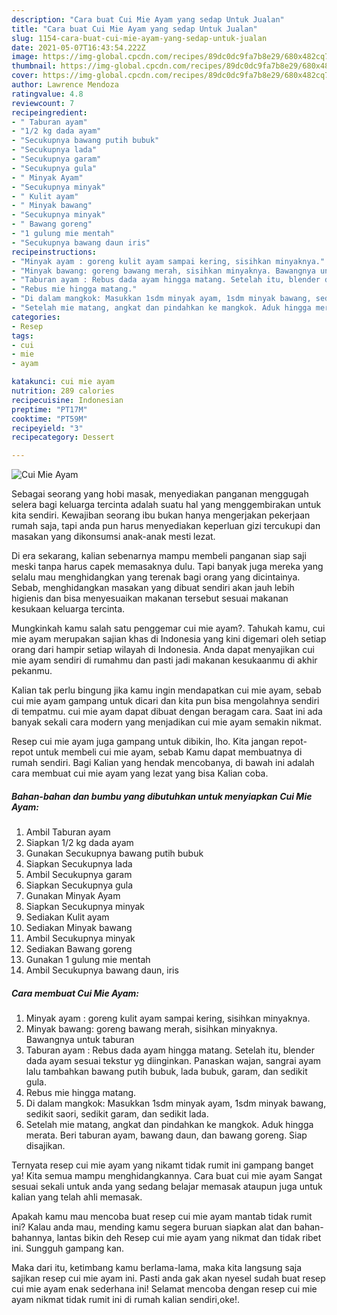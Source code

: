 ```yaml
---
description: "Cara buat Cui Mie Ayam yang sedap Untuk Jualan"
title: "Cara buat Cui Mie Ayam yang sedap Untuk Jualan"
slug: 1154-cara-buat-cui-mie-ayam-yang-sedap-untuk-jualan
date: 2021-05-07T16:43:54.222Z
image: https://img-global.cpcdn.com/recipes/89dc0dc9fa7b8e29/680x482cq70/cui-mie-ayam-foto-resep-utama.jpg
thumbnail: https://img-global.cpcdn.com/recipes/89dc0dc9fa7b8e29/680x482cq70/cui-mie-ayam-foto-resep-utama.jpg
cover: https://img-global.cpcdn.com/recipes/89dc0dc9fa7b8e29/680x482cq70/cui-mie-ayam-foto-resep-utama.jpg
author: Lawrence Mendoza
ratingvalue: 4.8
reviewcount: 7
recipeingredient:
- " Taburan ayam"
- "1/2 kg dada ayam"
- "Secukupnya bawang putih bubuk"
- "Secukupnya lada"
- "Secukupnya garam"
- "Secukupnya gula"
- " Minyak Ayam"
- "Secukupnya minyak"
- " Kulit ayam"
- " Minyak bawang"
- "Secukupnya minyak"
- " Bawang goreng"
- "1 gulung mie mentah"
- "Secukupnya bawang daun iris"
recipeinstructions:
- "Minyak ayam : goreng kulit ayam sampai kering, sisihkan minyaknya."
- "Minyak bawang: goreng bawang merah, sisihkan minyaknya. Bawangnya untuk taburan"
- "Taburan ayam : Rebus dada ayam hingga matang. Setelah itu, blender dada ayam sesuai tekstur yg diinginkan. Panaskan wajan, sangrai ayam lalu tambahkan bawang putih bubuk, lada bubuk, garam, dan sedikit gula."
- "Rebus mie hingga matang."
- "Di dalam mangkok: Masukkan 1sdm minyak ayam, 1sdm minyak bawang, sedikit saori, sedikit garam, dan sedikit lada."
- "Setelah mie matang, angkat dan pindahkan ke mangkok. Aduk hingga merata. Beri taburan ayam, bawang daun, dan bawang goreng. Siap disajikan."
categories:
- Resep
tags:
- cui
- mie
- ayam

katakunci: cui mie ayam 
nutrition: 289 calories
recipecuisine: Indonesian
preptime: "PT17M"
cooktime: "PT59M"
recipeyield: "3"
recipecategory: Dessert

---
```



![Cui Mie Ayam](https://img-global.cpcdn.com/recipes/89dc0dc9fa7b8e29/680x482cq70/cui-mie-ayam-foto-resep-utama.jpg)

Sebagai seorang yang hobi masak, menyediakan panganan menggugah selera bagi keluarga tercinta adalah suatu hal yang menggembirakan untuk kita sendiri. Kewajiban seorang ibu bukan hanya mengerjakan pekerjaan rumah saja, tapi anda pun harus menyediakan keperluan gizi tercukupi dan masakan yang dikonsumsi anak-anak mesti lezat.

Di era  sekarang, kalian sebenarnya mampu membeli panganan siap saji meski tanpa harus capek memasaknya dulu. Tapi banyak juga mereka yang selalu mau menghidangkan yang terenak bagi orang yang dicintainya. Sebab, menghidangkan masakan yang dibuat sendiri akan jauh lebih higienis dan bisa menyesuaikan makanan tersebut sesuai makanan kesukaan keluarga tercinta. 



Mungkinkah kamu salah satu penggemar cui mie ayam?. Tahukah kamu, cui mie ayam merupakan sajian khas di Indonesia yang kini digemari oleh setiap orang dari hampir setiap wilayah di Indonesia. Anda dapat menyajikan cui mie ayam sendiri di rumahmu dan pasti jadi makanan kesukaanmu di akhir pekanmu.

Kalian tak perlu bingung jika kamu ingin mendapatkan cui mie ayam, sebab cui mie ayam gampang untuk dicari dan kita pun bisa mengolahnya sendiri di tempatmu. cui mie ayam dapat dibuat dengan beragam cara. Saat ini ada banyak sekali cara modern yang menjadikan cui mie ayam semakin nikmat.

Resep cui mie ayam juga gampang untuk dibikin, lho. Kita jangan repot-repot untuk membeli cui mie ayam, sebab Kamu dapat membuatnya di rumah sendiri. Bagi Kalian yang hendak mencobanya, di bawah ini adalah cara membuat cui mie ayam yang lezat yang bisa Kalian coba.

<!--inarticleads1-->

##### Bahan-bahan dan bumbu yang dibutuhkan untuk menyiapkan Cui Mie Ayam:

1. Ambil  Taburan ayam
1. Siapkan 1/2 kg dada ayam
1. Gunakan Secukupnya bawang putih bubuk
1. Siapkan Secukupnya lada
1. Ambil Secukupnya garam
1. Siapkan Secukupnya gula
1. Gunakan  Minyak Ayam
1. Siapkan Secukupnya minyak
1. Sediakan  Kulit ayam
1. Sediakan  Minyak bawang
1. Ambil Secukupnya minyak
1. Sediakan  Bawang goreng
1. Gunakan 1 gulung mie mentah
1. Ambil Secukupnya bawang daun, iris




<!--inarticleads2-->

##### Cara membuat Cui Mie Ayam:

1. Minyak ayam : goreng kulit ayam sampai kering, sisihkan minyaknya.
1. Minyak bawang: goreng bawang merah, sisihkan minyaknya. Bawangnya untuk taburan
1. Taburan ayam : Rebus dada ayam hingga matang. Setelah itu, blender dada ayam sesuai tekstur yg diinginkan. Panaskan wajan, sangrai ayam lalu tambahkan bawang putih bubuk, lada bubuk, garam, dan sedikit gula.
1. Rebus mie hingga matang.
1. Di dalam mangkok: Masukkan 1sdm minyak ayam, 1sdm minyak bawang, sedikit saori, sedikit garam, dan sedikit lada.
1. Setelah mie matang, angkat dan pindahkan ke mangkok. Aduk hingga merata. Beri taburan ayam, bawang daun, dan bawang goreng. Siap disajikan.




Ternyata resep cui mie ayam yang nikamt tidak rumit ini gampang banget ya! Kita semua mampu menghidangkannya. Cara buat cui mie ayam Sangat sesuai sekali untuk anda yang sedang belajar memasak ataupun juga untuk kalian yang telah ahli memasak.

Apakah kamu mau mencoba buat resep cui mie ayam mantab tidak rumit ini? Kalau anda mau, mending kamu segera buruan siapkan alat dan bahan-bahannya, lantas bikin deh Resep cui mie ayam yang nikmat dan tidak ribet ini. Sungguh gampang kan. 

Maka dari itu, ketimbang kamu berlama-lama, maka kita langsung saja sajikan resep cui mie ayam ini. Pasti anda gak akan nyesel sudah buat resep cui mie ayam enak sederhana ini! Selamat mencoba dengan resep cui mie ayam nikmat tidak rumit ini di rumah kalian sendiri,oke!.

